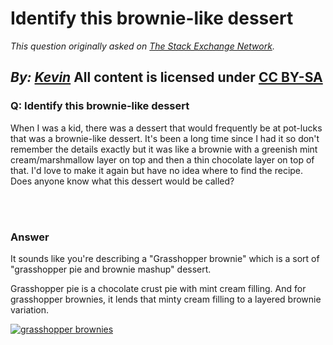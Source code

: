 # Identify this brownie-like dessert

_This question originally asked on [The Stack Exchange Network](https://cooking.stackexchange.com/q/113462)._

_By: [Kevin](https://cooking.stackexchange.com/u/5576)_
All content is licensed under [CC BY-SA](https://creativecommons.org/licenses/by-sa/4.0/)
<br>
--------------------------------------------
### Q: Identify this brownie-like dessert
<p>When I was a kid, there was a dessert that would frequently be at pot-lucks that was a brownie-like dessert. It's been a long time since I had it so don't remember the details exactly but it was like a brownie with a greenish mint cream/marshmallow layer on top and then a thin chocolate layer on top of that.  I'd love to make it again but have no idea where to find the recipe.  Does anyone know what this dessert would be called?</p>

<br><br>
### Answer 
<p>It sounds like you're describing a &quot;Grasshopper brownie&quot; which is a sort of &quot;grasshopper pie and brownie mashup&quot; dessert.</p>
<p>Grasshopper pie is a chocolate crust pie with mint cream filling. And for grasshopper brownies, it lends that minty cream filling to a layered brownie variation.</p>
<p><a href="https://i.sstatic.net/qaOfu.jpg" rel="noreferrer"><img src="https://i.sstatic.net/qaOfu.jpg" alt="grasshopper brownies" /></a></p>

